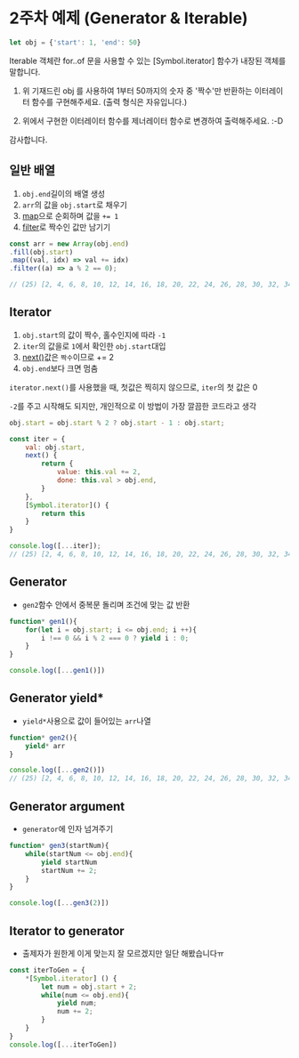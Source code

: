 # 2주차 예제 (Generator & Iterable)

```js
let obj = {'start': 1, 'end': 50}
```

Iterable 객체란 for..of 문을 사용할 수 있는 [Symbol.iterator] 함수가 내장된 객체를 말합니다.

1. 위 기재드린 obj 를 사용하여 1부터 50까지의 숫자 중 '짝수'만 반환하는 이터레이터 함수를 구현해주세요. (출력 형식은 자유입니다.)

2. 위에서 구현한 이터레이터 함수를 제너레이터 함수로 변경하여 출력해주세요. :-D

감사합니다.



## 일반 배열

1. `obj.end`길이의 배열 생성
2. `arr`의 값을 `obj.start`로 채우기
3. [map](https://developer.mozilla.org/ko/docs/Web/JavaScript/Reference/Global_Objects/Array/map)으로 순회하며 값을 `+= 1`
4. [filter](https://developer.mozilla.org/ko/docs/Web/JavaScript/Reference/Global_Objects/Array/filter)로 짝수인 값만 남기기

```js
const arr = new Array(obj.end)
.fill(obj.start)
.map((val, idx) => val += idx)
.filter((a) => a % 2 == 0);

// (25) [2, 4, 6, 8, 10, 12, 14, 16, 18, 20, 22, 24, 26, 28, 30, 32, 34, 36, 38, 40, 42, 44, 46, 48, 50]
```

## Iterator

1. `obj.start`의 값이 짝수, 홀수인지에 따라 `-1`
2. `iter`의 값을로 `1`에서 확인한 `obj.start`대입
3. [next()](https://developer.mozilla.org/ko/docs/Web/JavaScript/Reference/Global_Objects/Generator/next)값은 `짝수`이므로 += 2
4. `obj.end`보다 크면 멈춤

`iterator.next()`를 사용했을 때, 첫값은 찍히지 않으므로, `iter`의 첫 값은 0

`-2`를 주고 시작해도 되지만, 개인적으로 이 방법이 가장 깔끔한 코드라고 생각

```js
obj.start = obj.start % 2 ? obj.start - 1 : obj.start;

const iter = {
    val: obj.start,
    next() {
        return {
            value: this.val += 2,
            done: this.val > obj.end,
        }
    },
    [Symbol.iterator]() {
        return this
    }
}

console.log([...iter]);
// (25) [2, 4, 6, 8, 10, 12, 14, 16, 18, 20, 22, 24, 26, 28, 30, 32, 34, 36, 38, 40, 42, 44, 46, 48, 50]
```

## Generator

- `gen2`함수 안에서 중복문 돌리며 조건에 맞는 값 반환

```js
function* gen1(){
    for(let i = obj.start; i <= obj.end; i ++){
        i !== 0 && i % 2 === 0 ? yield i : 0;
    }
}

console.log([...gen1()])
```

## Generator yield*

- `yield*`사용으로 값이 들어있는 `arr`나열

```js
function* gen2(){
    yield* arr
}

console.log([...gen2()])
// (25) [2, 4, 6, 8, 10, 12, 14, 16, 18, 20, 22, 24, 26, 28, 30, 32, 34, 36, 38, 40, 42, 44, 46, 48, 50]
```

## Generator argument

- `generator`에 인자 넘겨주기

```js
function* gen3(startNum){
    while(startNum <= obj.end){
        yield startNum
        startNum += 2;
    }
} 

console.log([...gen3(2)])
```

## Iterator to generator

- 출제자가 원한게 이게 맞는지 잘 모르겠지만 일단 해봤습니다ㅠ

```js
const iterToGen = {
    *[Symbol.iterator] () {
        let num = obj.start + 2;
        while(num <= obj.end){
            yield num;
            num += 2;
        }
    }
}
console.log([...iterToGen])
```
